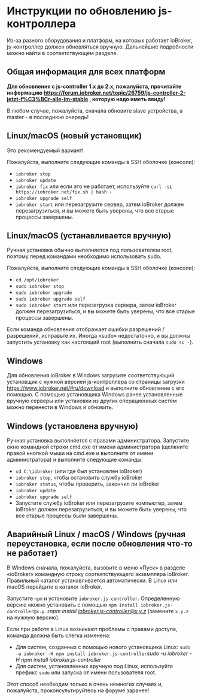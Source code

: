# Инструкции по обновлению js-контроллера

Из-за разного оборудования и платформ, на которых работает ioBroker, js-контроллер должен обновляться вручную. Дальнейшие подробности можно найти в соответствующем разделе.

## Общая информация для всех платформ

**Для обновления с js-controller 1.x до 2.x, пожалуйста, прочитайте информацию https://forum.iobroker.net/topic/26759/js-controller-2-jetzt-f%C3%BCr-alle-im-stable , которую надо иметь ввиду!**

В любом случае, пожалуйста, сначала обновите slave устройства, а master - в последнюю очередь!

## Linux/macOS (новый установщик)
Это рекомендуемый вариант!

Пожалуйста, выполните следующие команды в SSH оболочке (консоли):
* `iobroker stop`
* `iobroker update`
* `iobroker fix` или если это не работает, используйте `curl -sL https://iobroker.net/fix.sh | bash -`
* `iobroker upgrade self`
* `iobroker start` или перезагрузите сервер, затем ioBroker должен перезагрузиться, и вы можете быть уверены, что все старые процессы завершены.
<!-- copy
iobroker stop
iobroker update
iobroker fix
iobroker upgrade self
iobroker start
-->

## Linux/macOS (устанавливается вручную)

Ручная установка обычно выполняется под пользователем root, поэтому перед командами необходимо использовать sudo.

Пожалуйста, выполните следующие команды в SSH оболочке (консоли):
* `cd /opt/iobroker`
* `sudo iobroker stop`
* `sudo iobroker upgrade`
* `sudo iobroker upgrade self`
* `sudo iobroker start` или перезагрузка сервера, затем ioBroker должен перезагрузиться, и вы можете быть уверены, что все старые процессы завершены.
<!-- copy
cd /opt/iobroker
sudo iobroker stop
sudo iobroker upgrade
sudo iobroker upgrade self
sudo iobroker start
-->

Если команда обновления отображает ошибки разрешений / разрешений, исправьте их. Иногда «sudo» недостаточно, и вы должны запустить установку как настоящий root (выполнить сначала `sudo su -`).

## Windows

Для обновления ioBroker в Windows загрузите соответствующий установщик с нужной версией js-контроллера со страницы загрузки https://www.iobroker.net/#ru/download и выполните обновление с его помощью. С помощью установщика Windows ранее установленные вручную серверы или установки из других операционных систем можно перенести в Windows и обновить.

## Windows (установлена вручную)

Ручная установка выполняется с правами администратора. Запустите окно командной строки cmd.exe от имени администратора (щелкните правой кнопкой мыши на cmd.exe и выполните от имени администратора) и выполните следующие команды:

* `cd C:\iobroker` (или где был установлен ioBroker)
* `iobroker stop`, чтобы остановить службу ioBroker
* `iobroker status`, чтобы проверить, закончил ли ioBroker
* `iobroker update`
* `iobroker upgrade self`
* Запустите службу ioBroker или перезагрузите компьютер, затем ioBroker должен перезагрузиться, и вы можете быть уверены, что все старые процессы были завершены.
<!-- copy
cd C:\iobroker
iobroker stop
iobroker status
iobroker update
iobroker upgrade self
-->

## Аварийный Linux / macOS / Windows (ручная переустановка, если после обновления что-то не работает)

В Windows сначала, пожалуйста, вызовите в меню «Пуск» в разделе «ioBroker» командную строку соответствующего экземпляра ioBroker. Правильный каталог устанавливается автоматически. В Linux или macOS перейдите в каталог ioBroker.

Запустите `npm` и установите `iobroker.js-controller`. Определенную версию можно установить с помощью `npm install iobroker.js-controller@x.y.z`*npm install iobroker.js-controller@x.y.z* (замените `x.y.z` на нужную версию).

Если при работе в Linux возникают проблемы с правами доступа, команда должна быть слегка изменена:

* Для систем, созданных с помощью нового установщика Linux: `sudo -u iobroker -H npm install iobroker.js-controller`*sudo -u iobroker -H npm install iobroker.js-controller*
* Для систем, установленных вручную под Linux, используйте префикс `sudo` или запуска от имени пользователя root.

Этот способ необходим только в очень немногих случаях и, пожалуйста, проконсультируйтесь на форуме заранее!
